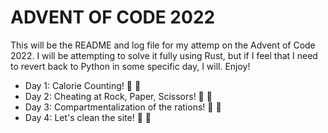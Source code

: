 # ADVENT OF CODE 2022

This will be the README and log file for my attemp on the Advent of Code 2022. I will be attempting to solve it fully using Rust, but if I feel that I need to revert back to Python in some specific day, I will. Enjoy!

* Day 1: Calorie Counting! :star2: :star2:
* Day 2: Cheating at Rock, Paper, Scissors! :star2: :star2:
* Day 3: Compartmentalization of the rations! :star2: :star2:
* Day 4: Let's clean the site! :star2: :star2:
